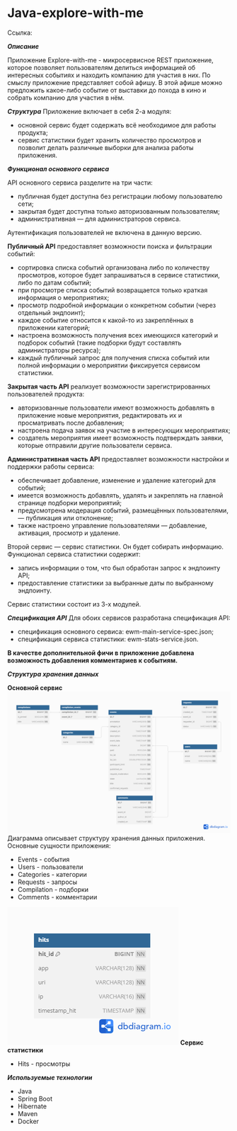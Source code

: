 # **Java-explore-with-me**

Ссылка:

***Описание***

Приложение Explore-with-me - микросервисное REST приложение, которое позволяет пользователям делиться информацией об интересных событиях и находить компанию для участия в них.
По смыслу приложение представляет собой афишу. В этой афише можно предложить какое-либо событие от выставки до похода в кино и собрать компанию для участия в нём.

***Структура***
Приложение включает в себя 2-а модуля:
* основной сервис будет содержать всё необходимое для работы продукта;
* сервис статистики будет хранить количество просмотров и позволит делать различные выборки для анализа работы приложения.

***Функционал основного сервиса***

API основного сервиса разделите на три части:
* публичная будет доступна без регистрации любому пользователю сети;
* закрытая будет доступна только авторизованным пользователям;
* административная — для администраторов сервиса.

Аутентификация пользователей не включена в данную версию.

**Публичный API** предоставляет возможности поиска и фильтрации событий:
* сортировка списка событий организована либо по количеству просмотров, которое будет запрашиваться в сервисе статистики, либо по датам событий;
* при просмотре списка событий возвращается только краткая информация о мероприятиях;
* просмотр подробной информации о конкретном событии (через отдельный эндпоинт);
* каждое событие относится к какой-то из закреплённых в приложении категорий;
* настроена возможность получения всех имеющихся категорий и подборок событий (такие подборки будут составлять администраторы ресурса);
* каждый публичный запрос для получения списка событий или полной информации о мероприятии фиксируется сервисом статистики.

**Закрытая часть API** реализует возможности зарегистрированных пользователей продукта:
* авторизованные пользователи имеют возможность добавлять в приложение новые мероприятия, редактировать их и просматривать после добавления;
* настроена подача заявок на участие в интересующих мероприятиях;
* создатель мероприятия имеет возможность подтверждать заявки, которые отправили другие пользователи сервиса.

**Административная часть API** предоставляет возможности настройки и поддержки работы сервиса:
* обеспечивает добавление, изменение и удаление категорий для событий;
* имеется возможность добавлять, удалять и закреплять на главной странице подборки мероприятий;
* предусмотрена модерация событий, размещённых пользователями, — публикация или отклонение;
* также настроено управление пользователями — добавление, активация, просмотр и удаление.

Второй сервис — сервис статистики. Он будет собирать информацию. Функционал сервиса статистики содержит:
* запись информации о том, что был обработан запрос к эндпоинту API;
* предоставление статистики за выбранные даты по выбранному эндпоинту.

Сервис статистики состоит из 3-х модулей. 

***Спецификация API***
Для обоих сервисов разработана спецификация API:
* спецификация основного сервиса: ewm-main-service-spec.json;
* спецификация сервиса статистики: ewm-stats-service.json.

**В качестве дополнительной фичи в приложение добавлена возможность добавления комментариев к событиям.** 


***Структура хранения данных***

**Основной сервис**
![er-diagram](er_diagram_explorer_with_me_main.png)
Диаграмма описывает структуру хранения данных приложения. Основные сущности приложения:
* Events - события
* Users - пользователи
* Categories - категории
* Requests - запросы
* Compilation - подборки
* Comments - комментарии

![er-diagram](er_diagram_explorer_with_me_stats.png)
**Сервис статистики**
* Hits - просмотры


***Используемые технологии***

* Java 
* Spring Boot 
* Hibernate 
* Maven
* Docker